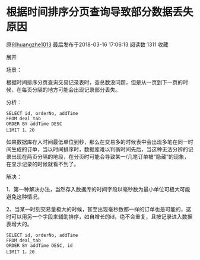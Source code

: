 # 根据时间排序分页查询导致部分数据丢失原因

原创[huangzhe1013](https://me.csdn.net/huangzhe1013) 最后发布于2018-03-16 17:06:13 阅读数 1311 收藏

展开

场景：

根据时间排序分页查询交易记录表时，查总数没问题，但是从一页到下一页的时候，在每页分隔的地方可能会出现记录部分丢失。

分析：



```
SELECT id, orderNo, addTime
FROM deal_tab
ORDER BY addTime DESC
LIMIT 1，20
```

如果数据库存入时间最低单位到秒，那么在交易多的时候表中会出现多笔在同一时间生成的订单，当以时间排序时，数据库难以判断时间先后，当这种无法分辨的记录出现在两页分隔的地段，在分页时可能会导致某一/几笔订单被“隐藏”的现象，在显示记录的时候就看不到了。

解决：

1、第一种解决办法，当然存入数据库的时间字段以毫秒数为最小单位可极大可能避免这种情况。

2、当某一时刻交易量极大的时候，甚至出现毫秒数都一样的订单也是可能的，这时可以用另一个字段来辅助排序，如自增长的id，绝不会重复，且按记录进入数据表增大的。



```
SELECT id, orderNo, addTime
FROM deal_tab
ORDER BY addTime DESC, id
LIMIT 1，20
```

